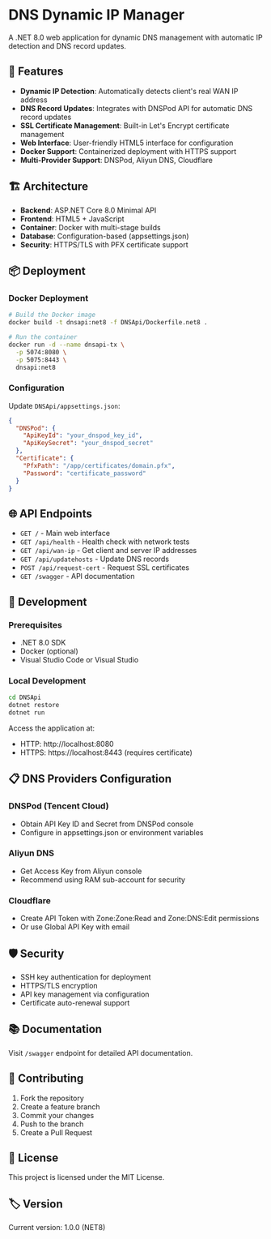 # DNS Dynamic IP Manager

A .NET 8.0 web application for dynamic DNS management with automatic IP detection and DNS record updates.

## 🚀 Features

- **Dynamic IP Detection**: Automatically detects client's real WAN IP address
- **DNS Record Updates**: Integrates with DNSPod API for automatic DNS record updates
- **SSL Certificate Management**: Built-in Let's Encrypt certificate management
- **Web Interface**: User-friendly HTML5 interface for configuration
- **Docker Support**: Containerized deployment with HTTPS support
- **Multi-Provider Support**: DNSPod, Aliyun DNS, Cloudflare

## 🏗️ Architecture

- **Backend**: ASP.NET Core 8.0 Minimal API
- **Frontend**: HTML5 + JavaScript
- **Container**: Docker with multi-stage builds
- **Database**: Configuration-based (appsettings.json)
- **Security**: HTTPS/TLS with PFX certificate support

## 📦 Deployment

### Docker Deployment

```bash
# Build the Docker image
docker build -t dnsapi:net8 -f DNSApi/Dockerfile.net8 .

# Run the container
docker run -d --name dnsapi-tx \
  -p 5074:8080 \
  -p 5075:8443 \
  dnsapi:net8
```

### Configuration

Update `DNSApi/appsettings.json`:

```json
{
  "DNSPod": {
    "ApiKeyId": "your_dnspod_key_id",
    "ApiKeySecret": "your_dnspod_secret"
  },
  "Certificate": {
    "PfxPath": "/app/certificates/domain.pfx",
    "Password": "certificate_password"
  }
}
```

## 🌐 API Endpoints

- `GET /` - Main web interface
- `GET /api/health` - Health check with network tests
- `GET /api/wan-ip` - Get client and server IP addresses
- `GET /api/updatehosts` - Update DNS records
- `POST /api/request-cert` - Request SSL certificates
- `GET /swagger` - API documentation

## 🔧 Development

### Prerequisites

- .NET 8.0 SDK
- Docker (optional)
- Visual Studio Code or Visual Studio

### Local Development

```bash
cd DNSApi
dotnet restore
dotnet run
```

Access the application at:
- HTTP: http://localhost:8080
- HTTPS: https://localhost:8443 (requires certificate)

## 📋 DNS Providers Configuration

### DNSPod (Tencent Cloud)
- Obtain API Key ID and Secret from DNSPod console
- Configure in appsettings.json or environment variables

### Aliyun DNS
- Get Access Key from Aliyun console
- Recommend using RAM sub-account for security

### Cloudflare
- Create API Token with Zone:Zone:Read and Zone:DNS:Edit permissions
- Or use Global API Key with email

## 🛡️ Security

- SSH key authentication for deployment
- HTTPS/TLS encryption
- API key management via configuration
- Certificate auto-renewal support

## 📚 Documentation

Visit `/swagger` endpoint for detailed API documentation.

## 🤝 Contributing

1. Fork the repository
2. Create a feature branch
3. Commit your changes
4. Push to the branch
5. Create a Pull Request

## 📄 License

This project is licensed under the MIT License.

## 🏷️ Version

Current version: 1.0.0 (NET8)